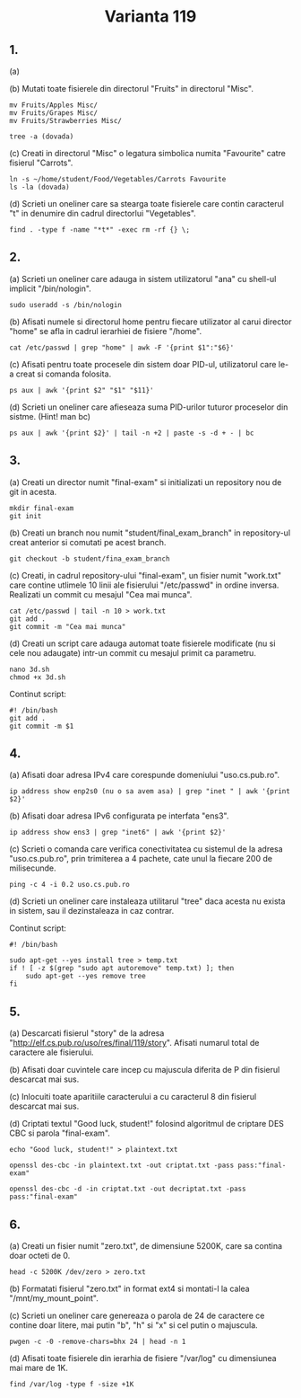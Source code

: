 <h1 align="center"> Varianta 119</h1>

## 1.

(a)

(b) Mutati toate fisierele din directorul "Fruits" in directorul "Misc".

    mv Fruits/Apples Misc/
    mv Fruits/Grapes Misc/
    mv Fruits/Strawberries Misc/

    tree -a (dovada)

(c) Creati in directorul "Misc" o legatura simbolica numita "Favourite" catre fisierul "Carrots".

    ln -s ~/home/student/Food/Vegetables/Carrots Favourite
    ls -la (dovada)

(d) Scrieti un oneliner care sa stearga toate fisierele care contin caracterul "t" in denumire din cadrul directorlui "Vegetables".

    find . -type f -name "*t*" -exec rm -rf {} \;

## 2.

(a) Scrieti un oneliner care adauga in sistem utilizatorul "ana" cu shell-ul implicit "/bin/nologin".

    sudo useradd -s /bin/nologin

(b) Afisati numele si directorul home pentru fiecare utilizator al carui director "home" se afla in cadrul ierarhiei de fisiere "/home".

    cat /etc/passwd | grep "home" | awk -F '{print $1":"$6}'

(c) Afisati pentru toate procesele din sistem doar PID-ul, utilizatorul care le-a creat si comanda folosita.

    ps aux | awk '{print $2" "$1" "$11}'

(d) Scrieti un oneliner care afieseaza suma PID-urilor tuturor proceselor din sistme. (Hint! man bc)

    ps aux | awk '{print $2}' | tail -n +2 | paste -s -d + - | bc

## 3.

(a) Creati un director numit "final-exam" si initializati un repository nou de git in acesta.

    mkdir final-exam
    git init

(b) Creati un branch nou numit "student/final_exam_branch" in repository-ul creat anterior si comutati pe acest branch.

    git checkout -b student/fina_exam_branch

(c) Creati, in cadrul repository-ului "final-exam", un fisier numit "work.txt" care contine utlimele 10 linii ale fisierului "/etc/passwd" in ordine inversa. Realizati un commit cu mesajul "Cea mai munca".

    cat /etc/passwd | tail -n 10 > work.txt
    git add .
    git commit -m "Cea mai munca"

(d) Creati un script care adauga automat toate fisierele modificate (nu si cele nou adaugate) intr-un commit cu mesajul primit ca parametru.

    nano 3d.sh
    chmod +x 3d.sh

Continut script:

    #! /bin/bash
    git add .
    git commit -m $1

## 4.

(a) Afisati doar adresa IPv4 care corespunde domeniului "uso.cs.pub.ro".

    ip address show enp2s0 (nu o sa avem asa) | grep "inet " | awk '{print $2}'

(b) Afisati doar adresa IPv6 configurata pe interfata "ens3".

    ip address show ens3 | grep "inet6" | awk '{print $2}'

(c) Scrieti o comanda care verifica conectivitatea cu sistemul de la adresa "uso.cs.pub.ro", prin trimiterea a 4 pachete, cate unul la fiecare 200 de milisecunde.

    ping -c 4 -i 0.2 uso.cs.pub.ro

(d) Scrieti un oneliner care instaleaza utilitarul "tree" daca acesta nu exista in sistem, sau il dezinstaleaza in caz contrar.

Continut script:

    #! /bin/bash

    sudo apt-get --yes install tree > temp.txt
    if ! [ -z $(grep "sudo apt autoremove" temp.txt) ]; then
        sudo apt-get --yes remove tree
    fi

## 5.

(a) Descarcati fisierul "story" de la adresa "http://elf.cs.pub.ro/uso/res/final/119/story". Afisati numarul total de caractere ale fisierului.

(b) Afisati doar cuvintele care incep cu majuscula diferita de P din fisierul descarcat mai sus.

(c) Inlocuiti toate aparitiile caracterului a cu caracterul 8 din fisierul descarcat mai sus.

(d) Criptati textul "Good luck, student!" folosind algoritmul de criptare DES CBC si parola "final-exam".

    echo "Good luck, student!" > plaintext.txt

    openssl des-cbc -in plaintext.txt -out criptat.txt -pass pass:"final-exam"

    openssl des-cbc -d -in criptat.txt -out decriptat.txt -pass pass:"final-exam"

## 6.

(a) Creati un fisier numit "zero.txt", de dimensiune 5200K, care sa contina doar octeti de 0.

    head -c 5200K /dev/zero > zero.txt

(b) Formatati fisierul "zero.txt" in format ext4 si montati-l la calea "/mnt/my_mount_point".

(c) Scrieti un oneliner care genereaza o parola de 24 de caractere ce contine doar litere, mai putin "b", "h" si "x" si cel putin o majuscula.

    pwgen -c -0 -remove-chars=bhx 24 | head -n 1

(d) Afisati toate fisierele din ierarhia de fisiere "/var/log" cu dimensiunea mai mare de 1K.

    find /var/log -type f -size +1K
